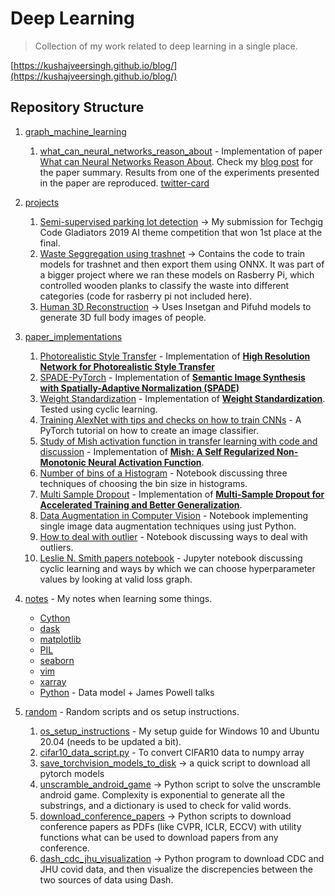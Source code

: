 # Deep Learning
> Collection of my work related to deep learning in a single place.

[https://kushajveersingh.github.io/blog/](https://kushajveersingh.github.io/blog/)

## Repository Structure

1. [graph_machine_learning](graph_machine_learning)

    1. [what_can_neural_networks_reason_about](graph_machine_learning/what_can_neural_networks_reason_about) - Implementation of paper [What can Neural Networks Reason About](https://arxiv.org/abs/1905.13211). Check my [blog post](https://kushajveersingh.github.io/blog/graph_machine_learning/2020/11/07/post-0013.html) for the paper summary. Results from one of the experiments presented in the paper are reproduced. [twitter-card](https://twitter.com/Kkushaj/status/1325445905554706434)

2. [projects](projects)

    1. [Semi-supervised parking lot detection](https://github.com/KushajveerSingh/Unsupervised-Parking-Lot-Detection) -> My submission for Techgig Code Gladiators 2019 AI theme competition that won 1st place at the final.
    2. [Waste Seggregation using trashnet](projects/Waste_Seggregation_using_trashnet) -> Contains the code to train models for trashnet and then export them using ONNX. It was part of a bigger project where we ran these models on Rasberry Pi, which controlled wooden planks to classify the waste into different categories (code for rasberry pi not included here).
    3. [Human 3D Reconstruction](projects/human_3d_reconstruction) -> Uses Insetgan and Pifuhd models to generate 3D full body images of people.

3. [paper_implementations](paper_implementations)

    1. [Photorealistic Style Transfer](https://github.com/KushajveerSingh/Photorealistic-Style-Transfer) - Implementation of [**High Resolution Network for Photorealistic Style Transfer**](https://arxiv.org/abs/1904.11617) 
    2. [SPADE-PyTorch](https://github.com/KushajveerSingh/SPADE-PyTorch) - Implementation of [**Semantic Image Synthesis with Spatially-Adaptive Normalization (SPADE)**](https://arxiv.org/abs/1903.07291)
    3. [Weight Standardization](paper_implementations/weight_standardization) - Implementation of [**Weight Standardization**](https://arxiv.org/abs/1903.10520). Tested using cyclic learning.
    4. [Training AlexNet with tips and checks on how to train CNNs](paper_implementations/Training%20AlexNet%20with%20tips%20and%20checks%20on%20how%20to%20train%20CNNs) - A PyTorch tutorial on how to create an image classifier.
    5. [Study of Mish activation function in transfer learning with code and discussion](paper_implementations/Study%20of%20Mish%20activation%20function%20in%20transfer%20learning%20with%20code%20and%20discussion) - Implementation of [**Mish: A Self Regularized Non-Monotonic Neural Activation Function**](https://arxiv.org/abs/1908.08681).
    6. [Number of bins of a Histogram](paper_implementations/Number%20of%20bins%20of%20a%20Histogram) - Notebook discussing three techniques of choosing the bin size in histograms.
    7. [Multi Sample Dropout](paper_implementations/Multi%20Sample%20Dropout) - Implementation of [**Multi-Sample Dropout for Accelerated Training and Better Generalization**](https://arxiv.org/abs/1905.09788).
    8. [Data Augmentation in Computer Vision](paper_implementations/Data%20Augmentation%20in%20Computer%20Vision) - Notebook implementing single image data augmentation techniques using just Python.
    9.  [How to deal with outlier](paper_implementations/How%20to%20deal%20with%20outliers) - Notebook discussing ways to deal with outliers.
    10. [Leslie N. Smith papers notebook](paper_implementations/Leslie%20N.%20Smith%20papers%20notebook) - Jupyter notebook discussing cyclic learning and ways by which we can choose hyperparameter values by looking at valid loss graph.
        
4. [notes](notes) - My notes when learning some things.

   * [Cython](notes/cython.ipynb)
   * [dask](notes/dask.ipynb)
   * [matplotlib](notes/matplotlib.ipynb)
   * [PIL](notes/PIL.ipynb)
   * [seaborn](notes/seaborn.ipynb)
   * [vim](notes/vim.txt)
   * [xarray](notes/xarray.ipynb)
   * [Python](notes/Python) - Data model + James Powell talks

5. [random](random) - Random scripts and os setup instructions.
   
    1. [os_setup_instructions](random/os_setup_instructions) - My setup guide for Windows 10 and Ubuntu 20.04 (needs to be updated a bit).
    2. [cifar10_data_script.py](random/cifar10_data_script.py) - To convert CIFAR10 data to numpy array
    3. [save_torchvision_models_to_disk](random/save_torchvision_models_to_disk.ipynb) -> a quick script to download all pytorch models
    4. [unscramble_android_game](random/unscramble_android_game) -> Python script to solve the unscramble android game. Complexity is exponential to generate all the substrings, and a dictionary is used to check for valid words.
    5. [download_conference_papers](random/dowload_conference_papers) -> Python scripts to download conference papers as PDFs (like CVPR, ICLR, ECCV) with utility functions what can be used to download papers from any conference.
    6. [dash_cdc_jhu_visualization](random/dash_cdc_jhu_visualization) -> Python program to download CDC and JHU covid data, and then visualize the discrepencies between the two sources of data using Dash.